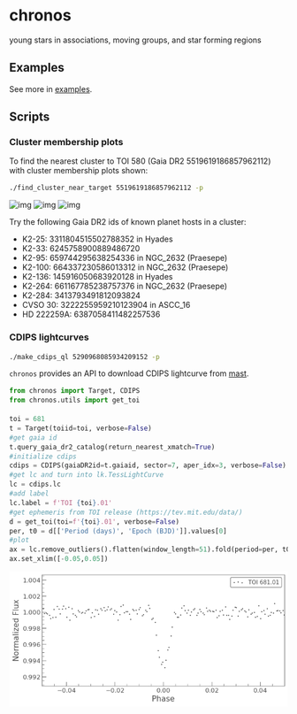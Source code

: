 # chronos
young stars in associations, moving groups, and star forming regions

## Examples
See more in [examples](https://github.com/jpdeleon/chronos/tree/master/notebooks).

## Scripts
### Cluster membership plots
To find the nearest cluster to TOI 580 (Gaia DR2 5519619186857962112) with cluster membership plots shown:
```bash
./find_cluster_near_target 5519619186857962112 -p
```

![img](./data/Vel_OB2_hrd.png)
![img](./data/Vel_OB2_kinematics.png)
![img](./data/Vel_OB2_xyz_uvw.png)

Try the following Gaia DR2 ids of known planet hosts in a cluster:
* K2-25: 3311804515502788352 in Hyades
* K2-33: 6245758900889486720
* K2-95: 659744295638254336 in NGC_2632 (Praesepe)
* K2-100: 664337230586013312 in NGC_2632 (Praesepe)
* K2-136: 145916050683920128 in Hyades
* K2-264: 661167785238757376 in NGC_2632 (Praesepe)
* K2-284: 3413793491812093824
* CVSO 30: 3222255959210123904 in ASCC_16
* HD 222259A: 6387058411482257536

### CDIPS lightcurves
```bash
./make_cdips_ql 5290968085934209152 -p
```

`chronos` provides an API to download CDIPS lightcurve from [mast](http://archive.stsci.edu/hlsp/cdips).

``` python
from chronos import Target, CDIPS
from chronos.utils import get_toi

toi = 681
t = Target(toiid=toi, verbose=False)
#get gaia id
t.query_gaia_dr2_catalog(return_nearest_xmatch=True)
#initialize cdips
cdips = CDIPS(gaiaDR2id=t.gaiaid, sector=7, aper_idx=3, verbose=False)
#get lc and turn into lk.TessLightCurve
lc = cdips.lc
#add label
lc.label = f'TOI {toi}.01'
#get ephemeris from TOI release (https://tev.mit.edu/data/)
d = get_toi(toi=f'{toi}.01', verbose=False)
per, t0 = d[['Period (days)', 'Epoch (BJD)']].values[0]
#plot
ax = lc.remove_outliers().flatten(window_length=51).fold(period=per, t0=t0).scatter()
ax.set_xlim([-0.05,0.05])
```

![img](./data/cdips_lc.png)
